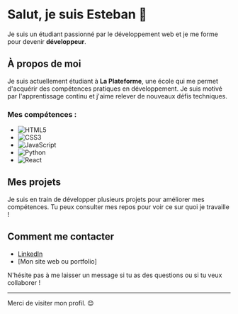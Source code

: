 # Salut, je suis Esteban 👋

Je suis un étudiant passionné par le développement web et je me forme pour devenir **développeur**.

## À propos de moi

Je suis actuellement étudiant à **La Plateforme**, une école qui me permet d'acquérir des compétences pratiques en développement. Je suis motivé par l'apprentissage continu et j'aime relever de nouveaux défis techniques.

### Mes compétences :
- ![HTML5](https://img.shields.io/badge/HTML5-%23E34F26?style=for-the-badge&logo=html5&logoColor=white)
- ![CSS3](https://img.shields.io/badge/CSS3-%231572B6?style=for-the-badge&logo=css3&logoColor=white)
- ![JavaScript](https://img.shields.io/badge/JavaScript-%23F7DF1E?style=for-the-badge&logo=javascript&logoColor=black)
- ![Python](https://img.shields.io/badge/Python-%233776AB?style=for-the-badge&logo=python&logoColor=white)
- ![React](https://img.shields.io/badge/React-%2361DAFB?style=for-the-badge&logo=react&logoColor=black)


## Mes projets

Je suis en train de développer plusieurs projets pour améliorer mes compétences. Tu peux consulter mes repos pour voir ce sur quoi je travaille !

## Comment me contacter

- [LinkedIn](https://www.linkedin.com/in/esteban)
- [Mon site web ou portfolio]

N'hésite pas à me laisser un message si tu as des questions ou si tu veux collaborer !

---

Merci de visiter mon profil. 😊
